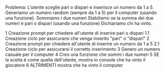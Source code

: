 Problema: L’utente sceglie pari o dispari e inserisce un numero da 1 a 5. Generiamo un numero random (sempre da 1 a 5) per il computer (usando una funzione). Sommiamo i due numeri Stabiliamo se la somma dei due numeri è pari o dispari (usando una funzione) Dichiariamo chi ha vinto.

1 Creazione prompt per chiedere all'utente di inserire pari o dispari
    1.1 Creazione ciclo per assicurarsi che venga inserito "pari" o "dispari"
2 Creazione prompt per chiedere all'utente di inserire un numero da 1 a 5
    2.1 Creazione ciclo per assicurarsi il corretto inserimento 
3 Genero un numero casuale per il computer
4 Creo una funzione che sommi i due numeri 
5 SE la scelta è come quella dell'utente, mostra in console che ha vinto il giocatore
6 ALTRIMENTI mostra che ha vinto il computer 